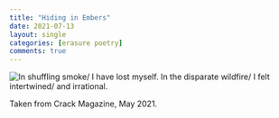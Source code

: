 ```yaml
---
title: "Hiding in Embers"
date: 2021-07-13
layout: single
categories: [erasure poetry]
comments: true
---
```


<img src="https://www.davidralphlewis.co.uk/assets/images/articles/2021/smoke.jpeg" alt="In shuffling smoke/ I have lost myself. In the disparate wildfire/ I felt intertwined/ and irrational." title="Shiny silver markers were a good investment" class="responsive"><br>

Taken from Crack Magazine, May 2021.
